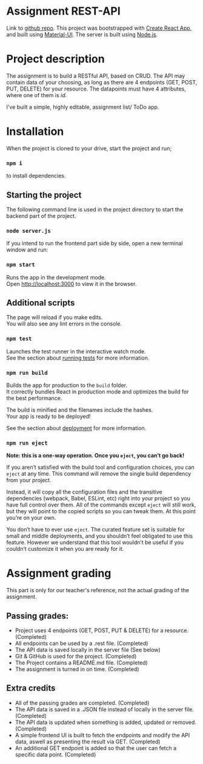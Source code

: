 # Assignment REST-API

Link to [github repo](https://github.com/ChristianAgren/rest-api).
This project was bootstrapped with [Create React App](https://github.com/facebook/create-react-app),
and built using [Material-UI](https://material-ui.com/getting-started/installation/).
The server is built using [Node.js](https://nodejs.org/en/).

# Project description

The assignment is to build a RESTful API, based on CRUD. The API may contain data of your choosing, as long as there are 4 endpoints (GET, POST, PUT, DELETE) for your resource. The datapoints must have 4 attributes, where one of them is *id*.

I've built a simple, highly editable, assignment list/ ToDo app.

# Installation

When the project is cloned to your drive, start the project and run;

### `npm i`

to install dependencies.

## Starting the project

The following command line is used in the project directory to start the backend part of the project.

### `node server.js`

If you intend to run the frontend part side by side, open a new terminal window and run:

### `npm start`

Runs the app in the development mode.<br />
Open [http://localhost:3000](http://localhost:3000) to view it in the browser.

## Additional scripts

The page will reload if you make edits.<br />
You will also see any lint errors in the console.

### `npm test`

Launches the test runner in the interactive watch mode.<br />
See the section about [running tests](https://facebook.github.io/create-react-app/docs/running-tests) for more information.

### `npm run build`

Builds the app for production to the `build` folder.<br />
It correctly bundles React in production mode and optimizes the build for the best performance.

The build is minified and the filenames include the hashes.<br />
Your app is ready to be deployed!

See the section about [deployment](https://facebook.github.io/create-react-app/docs/deployment) for more information.

### `npm run eject`

**Note: this is a one-way operation. Once you `eject`, you can’t go back!**

If you aren’t satisfied with the build tool and configuration choices, you can `eject` at any time. This command will remove the single build dependency from your project.

Instead, it will copy all the configuration files and the transitive dependencies (webpack, Babel, ESLint, etc) right into your project so you have full control over them. All of the commands except `eject` will still work, but they will point to the copied scripts so you can tweak them. At this point you’re on your own.

You don’t have to ever use `eject`. The curated feature set is suitable for small and middle deployments, and you shouldn’t feel obligated to use this feature. However we understand that this tool wouldn’t be useful if you couldn’t customize it when you are ready for it.

# Assignment grading

This part is only for our teacher's reference, not the actual grading of the assignment.

## Passing grades:

- Project uses 4 endpoints (GET, POST, PUT & DELETE) for a resource. (Completed)
- All endpoints can be used by a .rest file. (Completed)
- The API data is saved locally in the server file (See below)
- Git & GitHub is used for the project. (Completed)
- The Project contains a README.md file. (Completed)
- The assignment is turned in on time. (Completed)

## Extra credits

- All of the passing grades are completed. (Completed)
- The API data is saved in a .JSON file instead of locally in the server file. (Completed)
- The API data is updated when something is added, updated or removed. (Completed)
- A simple frontend UI is built to fetch the endpoints and modify the API data, aswell as presenting the result via GET. (Completed)
- An additional GET endpoint is added so that the user can fetch a specific data point. (Completed)
